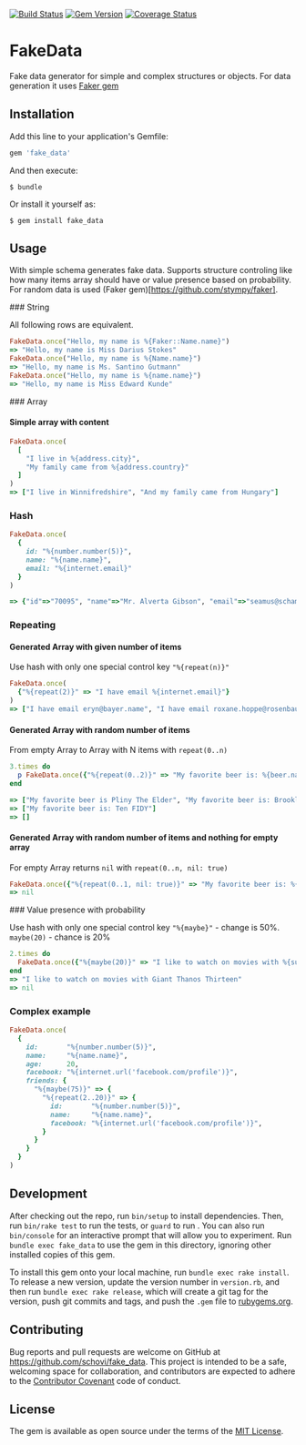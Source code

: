 [![Build Status](https://travis-ci.org/schovi/FakeData.png?branch=master)](https://travis-ci.org/schovi/FakeData)
[![Gem Version](https://badge.fury.io/rb/fake_data.png)](http://badge.fury.io/rb/fake_data)
[![Coverage Status](https://coveralls.io/repos/schovi/FakeData/badge.png)](https://coveralls.io/r/schovi/FakeData)

# FakeData

Fake data generator for simple and complex structures or objects. For data generation it uses [Faker gem](https://github.com/stympy/faker)

## Installation

Add this line to your application's Gemfile:

```ruby
gem 'fake_data'
```

And then execute:

```
$ bundle
```

Or install it yourself as:

```
$ gem install fake_data
```

## Usage

With simple schema generates fake data. Supports structure controling like how many items array should have or value presence based on probability. For random data is used (Faker gem)[https://github.com/stympy/faker].

### String

All following rows are equivalent.

```ruby
FakeData.once("Hello, my name is %{Faker::Name.name}")
=> "Hello, my name is Miss Darius Stokes"
FakeData.once("Hello, my name is %{Name.name}")
=> "Hello, my name is Ms. Santino Gutmann"
FakeData.once("Hello, my name is %{name.name}")
=> "Hello, my name is Miss Edward Kunde"
```

### Array

#### Simple array with content

```ruby
FakeData.once(
  [
    "I live in %{address.city}",
    "My family came from %{address.country}"
  ]
)
=> ["I live in Winnifredshire", "And my family came from Hungary"]
```

### Hash

```ruby
FakeData.once(
  {
    id: "%{number.number(5)}",
    name: "%{name.name}",
    email: "%{internet.email}"
  }
)

=> {"id"=>"70095", "name"=>"Mr. Alverta Gibson", "email"=>"seamus@schambergerswaniawski.name"}
```

### Repeating

#### Generated Array with given number of items

Use hash with only one special control key `"%{repeat(n)}"`

```ruby
FakeData.once(
  {"%{repeat(2)}" => "I have email %{internet.email}"}
)
=> ["I have email eryn@bayer.name", "I have email roxane.hoppe@rosenbaum.com"]
```

#### Generated Array with random number of items

From empty Array to Array with N items with `repeat(0..n)`

```ruby
3.times do
  p FakeData.once({"%{repeat(0..2)}" => "My favorite beer is: %{beer.name}"})
end

=> ["My favorite beer is Pliny The Elder", "My favorite beer is: Brooklyn Black"]
=> ["My favorite beer is: Ten FIDY"]
=> []
```

#### Generated Array with random number of items and nothing for empty array

For empty Array returns `nil` with `repeat(0..n, nil: true)`

```ruby
FakeData.once({"%{repeat(0..1, nil: true)}" => "My favorite beer is: %{beer.name}"})
=> nil
```

### Value presence with probability

Use hash with only one special control key `"%{maybe}"` - change is 50%. `maybe(20)` - chance is 20%

```ruby
2.times do
  FakeData.once({"%{maybe(20)}" => "I like to watch on movies with %{superhero.name}"})
end
=> "I like to watch on movies with Giant Thanos Thirteen"
=> nil
```

### Complex example

```ruby
FakeData.once(
  {
    id:       "%{number.number(5)}",
    name:     "%{name.name}",
    age:      20,
    facebook: "%{internet.url('facebook.com/profile')}",
    friends: {
      "%{maybe(75)}" => {
        "%{repeat(2..20)}" => {
          id:       "%{number.number(5)}",
          name:     "%{name.name}",
          facebook: "%{internet.url('facebook.com/profile')}",
        }
      }
    }
  }
)
```

## Development

After checking out the repo, run `bin/setup` to install dependencies. Then, run `bin/rake test` to run the tests, or `guard` to run . You can also run `bin/console` for an interactive prompt that will allow you to experiment. Run `bundle exec fake_data` to use the gem in this directory, ignoring other installed copies of this gem.

To install this gem onto your local machine, run `bundle exec rake install`. To release a new version, update the version number in `version.rb`, and then run `bundle exec rake release`, which will create a git tag for the version, push git commits and tags, and push the `.gem` file to [rubygems.org](https://rubygems.org).

## Contributing

Bug reports and pull requests are welcome on GitHub at https://github.com/schovi/fake_data. This project is intended to be a safe, welcoming space for collaboration, and contributors are expected to adhere to the [Contributor Covenant](http://contributor-covenant.org) code of conduct.


## License

The gem is available as open source under the terms of the [MIT License](http://opensource.org/licenses/MIT).
